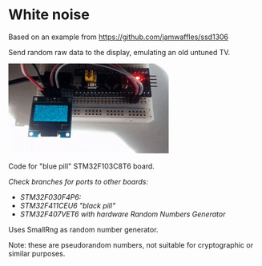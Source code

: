 # White noise

Based on an example from https://github.com/jamwaffles/ssd1306

Send random raw data to the display, emulating an old untuned TV.

![](staticnoise.gif)


Code for "blue pill" STM32F103C8T6 board.

_Check branches for ports to other boards:_

* _STM32F030F4P6:_
* _STM32F411CEU6 "black pill"_
* _STM32F407VET6 with hardware Random Numbers Generator_


Uses SmallRng as random number generator. 

Note: these are pseudorandom numbers, not suitable for cryptographic or similar purposes.